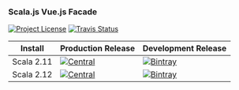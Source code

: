 
### Scala.js Vue.js Facade

[![Project License][licence_icon]][licence_link]
[![Travis Status][travis_icon]][travis_link]

| Install | Production Release | Development Release |
|---------|--------------------|---------------------|
| Scala 2.11 | [![Central][central_211_icon]][central_211_link] | [![Bintray][bintray_211_icon]][bintray_211_link] | 
| Scala 2.12 | [![Central][central_212_icon]][central_212_link] | [![Bintray][bintray_212_icon]][bintray_212_link] | 




[licence_icon]: https://img.shields.io/github/license/random-scalor/scala-js-vue.svg?label=License
[licence_link]: http://www.apache.org/licenses/

[travis_icon]: https://travis-ci.org/random-scalor/scala-js-vue.svg?branch=master
[travis_link]: https://travis-ci.org/random-scalor/scala-js-vue/builds

[central_211_icon]: https://maven-badges.herokuapp.com/maven-central/com.carrotgarden.sjs/scala-js-vue_2.11/badge.svg?style=plastic
[central_211_link]: https://maven-badges.herokuapp.com/maven-central/com.carrotgarden.sjs/scala-js-vue_2.11

[central_212_icon]: https://maven-badges.herokuapp.com/maven-central/com.carrotgarden.sjs/scala-js-vue_2.12/badge.svg?style=plastic
[central_212_link]: https://maven-badges.herokuapp.com/maven-central/com.carrotgarden.sjs/scala-js-vue_2.12

[bintray_211_icon]: https://api.bintray.com/packages/random-scalor/maven/scala-js-vue_2.11/images/download.svg
[bintray_211_link]: https://bintray.com/random-scalor/maven/scala-js-vue_2.11/_latestVersion

[bintray_212_icon]: https://api.bintray.com/packages/random-scalor/maven/scala-js-vue_2.12/images/download.svg
[bintray_212_link]: https://bintray.com/random-scalor/maven/scala-js-vue_2.12/_latestVersion
